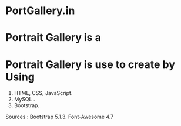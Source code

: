 # PortGallery.in

# Portrait Gallery is a  


# Portrait Gallery is use to create by Using 
1. HTML, CSS, JavaScript.
2. MySQL .
3. Bootstrap.


Sources :
  Bootstrap 5.1.3.
  Font-Awesome 4.7
